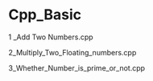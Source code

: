 # Cpp_Basic


1 _Add Two Numbers.cpp

2_Multiply_Two_Floating_numbers.cpp

3_Whether_Number_is_prime_or_not.cpp
